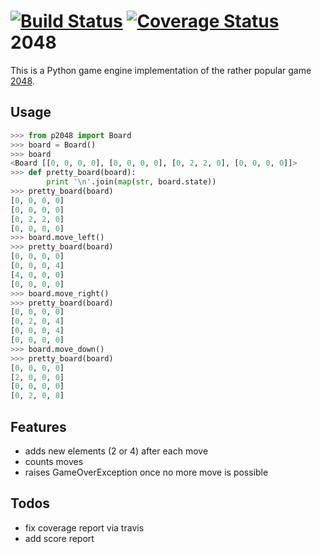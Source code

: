 [![Build Status](https://travis-ci.org/mamachanko/2048.png?branch=master)](https://travis-ci.org/mamachanko/2048)
[![Coverage Status](https://coveralls.io/repos/mamachanko/2048/badge.png)](https://coveralls.io/r/mamachanko/2048)
2048
====

This is a Python game engine implementation of the rather popular game [2048](http://gabrielecirulli.github.io/2048/).


Usage
-----
```python
>>> from p2048 import Board
>>> board = Board()
>>> board
<Board [[0, 0, 0, 0], [0, 0, 0, 0], [0, 2, 2, 0], [0, 0, 0, 0]]>
>>> def pretty_board(board):
        print '\n'.join(map(str, board.state))
>>> pretty_board(board)
[0, 0, 0, 0]
[0, 0, 0, 0]
[0, 2, 2, 0]
[0, 0, 0, 0]
>>> board.move_left()
>>> pretty_board(board)
[0, 0, 0, 0]
[0, 0, 0, 4]
[4, 0, 0, 0]
[0, 0, 0, 0]
>>> board.move_right()
>>> pretty_board(board)
[0, 0, 0, 0]
[0, 2, 0, 4]
[0, 0, 0, 4]
[0, 0, 0, 0]
>>> board.move_down()
>>> pretty_board(board)
[0, 0, 0, 0]
[2, 0, 0, 0]
[0, 0, 0, 0]
[0, 2, 0, 8]
```

Features
--------
 * adds new elements (2 or 4) after each move
 * counts moves
 * raises GameOverException once no more move is possible

Todos
-----
 * fix coverage report via travis
 * add score report
